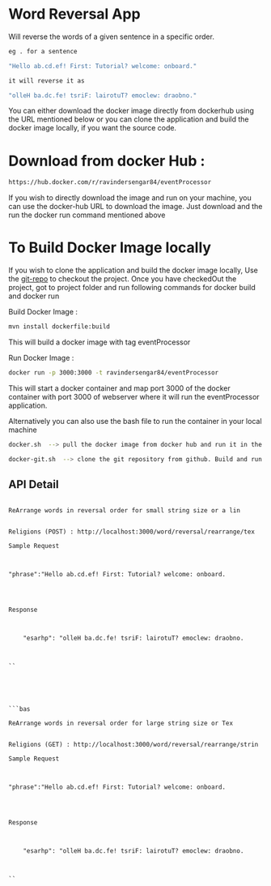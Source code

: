 # Word Reversal App
Will reverse the words of a given sentence in a specific order.

```bash
eg . for a sentence 

"Hello ab.cd.ef! First: Tutorial? welcome: onboard."

it will reverse it as 

"olleH ba.dc.fe! tsriF: lairotuT? emoclew: draobno."
```

You can either download the docker image directly from dockerhub using the URL mentioned below or you can clone the application and build the docker image locally, if you want the source code.

# Download from docker Hub : 

```bash
https://hub.docker.com/r/ravindersengar84/eventProcessor
```
If you wish to directly download the image and run on your machine, you can use the docker-hub URL to download the image. Just download and the run the docker run command mentioned above



# To Build Docker Image locally

If you wish to clone the application and build the docker image locally, Use the [git-repo](https://gitlab.com/ravinder.leonlabs/eventProcessor.git) to checkout the project. Once you have checkedOut the project, got to project folder and run following commands for docker build and docker run


Build Docker Image : 
	
```bash
mvn install dockerfile:build
```

This will build a docker image with tag eventProcessor


Run Docker Image : 
	
```bash
docker run -p 3000:3000 -t ravindersengar84/eventProcessor
```
	
This will start a docker container and map port 3000 of the docker container with port 3000 of webserver where it will run the eventProcessor application.


Alternatively you can also use the bash file to run the container in your local machine 

```bash
docker.sh  --> pull the docker image from docker hub and run it in the local machine on port 3000
```

```bash
docker-git.sh  --> clone the git repository from github. Build and run docker container in the local machine on port 3000
```


## API Detail


```bas

ReArrange words in reversal order for small string size or a lin


Religions (POST) : http://localhost:3000/word/reversal/rearrange/tex

Sample Request



"phrase":"Hello ab.cd.ef! First: Tutorial? welcome: onboard.




Response



    "esarhp": "olleH ba.dc.fe! tsriF: lairotuT? emoclew: draobno.



``





```bas

ReArrange words in reversal order for large string size or Tex


Religions (GET) : http://localhost:3000/word/reversal/rearrange/strin

Sample Request



"phrase":"Hello ab.cd.ef! First: Tutorial? welcome: onboard.




Response



    "esarhp": "olleH ba.dc.fe! tsriF: lairotuT? emoclew: draobno.



``


